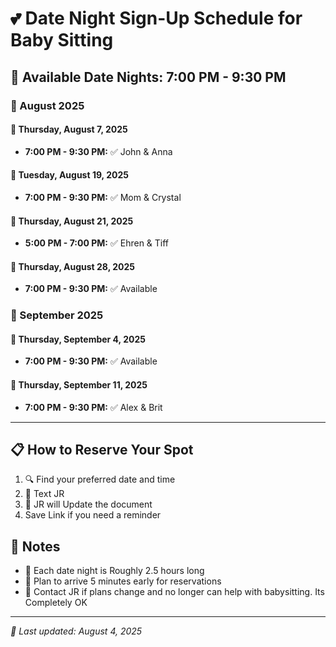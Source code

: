 # 💕 Date Night Sign-Up Schedule for Baby Sitting

## 🌙 Available Date Nights: 7:00 PM - 9:30 PM

### 📆 August 2025

#### 💝 Thursday, August 7, 2025
- **7:00 PM - 9:30 PM:** ✅ John & Anna

#### 💝 Tuesday, August 19, 2025
- **7:00 PM - 9:30 PM:** ✅ Mom & Crystal

#### 💝 Thursday, August 21, 2025
- **5:00 PM - 7:00 PM:** ✅ Ehren & Tiff

#### 💝 Thursday, August 28, 2025
- **7:00 PM - 9:30 PM:** ✅ Available

### 📆 September 2025

#### 💝 Thursday, September 4, 2025
- **7:00 PM - 9:30 PM:** ✅ Available

#### 💝 Thursday, September 11, 2025
- **7:00 PM - 9:30 PM:** ✅ Alex & Brit

---

## 📋 How to Reserve Your Spot

1. 🔍 Find your preferred date and time
2. 📲 Text JR
3. 💾 JR will Update the document
4. Save Link if you need a reminder


## 📌 Notes
- 💑 Each date night is Roughly 2.5 hours long
- 🌟 Plan to arrive 5 minutes early for reservations
- 📱 Contact JR if plans change and no longer can help with babysitting. Its Completely OK 

---

*🔄 Last updated: August 4, 2025*
